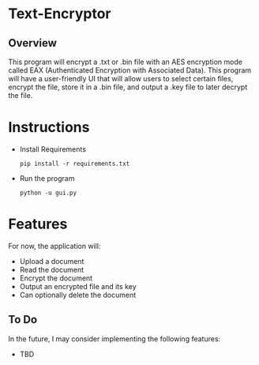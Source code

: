 #  Text-Encryptor

## Overview

This program will encrypt a .txt or .bin file with an AES encryption mode called EAX (Authenticated Encryption with Associated Data). This program will have a user-friendly UI that will allow users to select certain files, encrypt the file, store it in a .bin file, and output a .key file to later decrypt the file.


# Instructions

- Install Requirements
  ```
  pip install -r requirements.txt
  ```

- Run the program
  ```
  python -u gui.py
  ```

# Features

For now, the application will:
- Upload a document
- Read the document
- Encrypt the document
- Output an encrypted file and its key
- Can optionally delete the document

## To Do

In the future, I may consider implementing the following features:
- TBD
